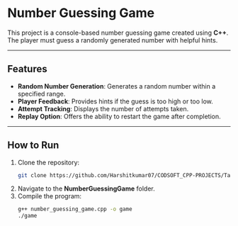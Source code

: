 # Number Guessing Game

This project is a console-based number guessing game created using **C++**. The player must guess a randomly generated number with helpful hints.

---

## Features
- **Random Number Generation**: Generates a random number within a specified range.
- **Player Feedback**: Provides hints if the guess is too high or too low.
- **Attempt Tracking**: Displays the number of attempts taken.
- **Replay Option**: Offers the ability to restart the game after completion.

---

## How to Run
1. Clone the repository:
   ```bash
   git clone https://github.com/Harshitkumar07/CODSOFT_CPP-PROJECTS/Task No.-1.git
   ```
2. Navigate to the **NumberGuessingGame** folder.
3. Compile the program:
   ```bash
   g++ number_guessing_game.cpp -o game
   ./game
   ```
